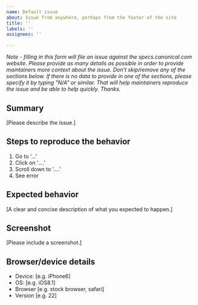 ```yaml
---
name: Default issue
about: Issue from anywhere, perhaps from the footer of the site
title: ''
labels: ''
assignees: ''

---
```


*Note - filling in this form will file an issue against the specs.canonical.com website*.
*Please provide as many details as possible in order to provide maintainers more context about the issue. Don't skip/remove any of the sections below. If there is no data to provide in one of the sections, please specify it by typing "N/A" or similar. That will help maintainers reproduce the issue and be able to help quickly. Thanks.*

## Summary

[Please describe the issue.]

## Steps to reproduce the behavior

1. Go to '...'
2. Click on '....'
3. Scroll down to '....'
4. See error

## Expected behavior

[A clear and concise description of what you expected to happen.]

## Screenshot

[Please include a screenshot.]

## Browser/device details

- Device: [e.g. iPhone6]
- OS: [e.g. iOS8.1]
- Browser [e.g. stock browser, safari]
- Version [e.g. 22]
